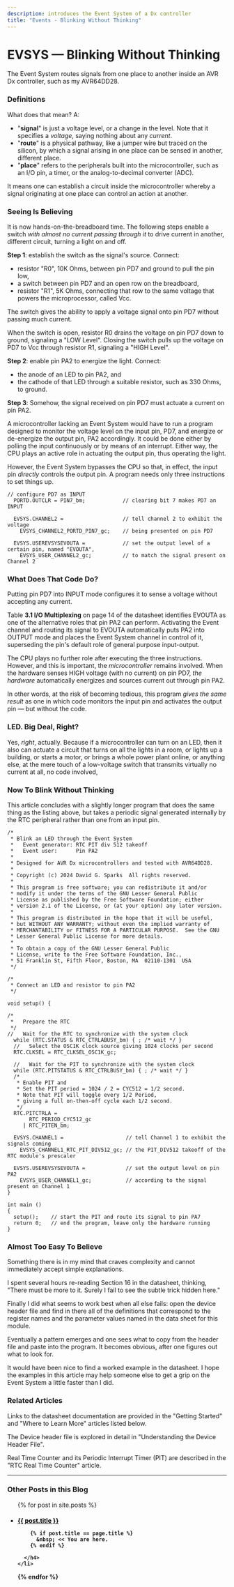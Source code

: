 ```yaml
---
description: introduces the Event System of a Dx controller
title: "Events - Blinking Without Thinking"
---
```


# EVSYS &mdash; Blinking Without Thinking

The Event System routes signals from one place to another inside an AVR Dx controller, such as my AVR64DD28.

### Definitions

What does that mean? A:

* "**signal**" is just a voltage level, or a change in the level. Note that it specifies a *voltage*, saying nothing about any *current*.
* "**route**" is a physical pathway, like a jumper wire but traced on the silicon, by which a signal arising in one place can be sensed in another, different place.
* "**place**" refers to the peripherals built into the microcontroller, such as an I/O pin, a timer, or the analog-to-decimal converter (ADC).

It means one can establish a circuit inside the microcontroller whereby a signal originating at one place can control an action at another.

### Seeing Is Believing

It is now hands-on-the-breadboard time. The following steps enable a switch *with almost no current passing through it* to drive current in another, different circuit, turning a light on and off. 

**Step 1**: establish the switch as the signal's source. Connect:

* resistor "R0", 10K Ohms, between pin PD7 and ground to pull the pin low,
* a switch between pin PD7 and an open row on the breadboard,
* resistor "R1", 5K Ohms, connecting that row to the same voltage that powers the microprocessor, called Vcc. 

The switch gives the ability to apply a voltage signal onto pin PD7 without passing much current.

When the switch is open, resistor R0 drains the voltage on pin PD7 down to ground, signaling a "LOW Level". Closing the switch pulls up the voltage on PD7 to Vcc through resistor R1, signaling a "HIGH Level".

**Step 2**: enable pin PA2 to energize the light. Connect:
* the anode of an LED to pin PA2, and
* the cathode of that LED through a suitable resistor, such as 330 Ohms, to ground.

**Step 3**:
Somehow, the signal received on pin PD7 must actuate a current on pin PA2.

A microcontroller lacking an Event System would have to run a program designed to monitor the voltage level on the input pin, PD7, and energize or de-energize the output pin, PA2 accordingly. It could be done either by polling the input continuously or by means of an interrupt. Either way, the CPU plays an active role in actuating the output pin, thus operating the light.

However, the Event System bypasses the CPU so that, in effect, the input pin *directly* controls the output pin. A program needs only three instructions to set things up.

```
// configure PD7 as INPUT
  PORTD.OUTCLR = PIN7_bm;            // clearing bit 7 makes PD7 an INPUT

  EVSYS.CHANNEL2 =                   // tell channel 2 to exhibit the voltage
    EVSYS_CHANNEL2_PORTD_PIN7_gc;    // being presented on pin PD7

  EVSYS.USEREVSYSEVOUTA =            // set the output level of a certain pin, named "EVOUTA",
    EVSYS_USER_CHANNEL2_gc;          // to match the signal present on Channel 2
```

### What Does That Code Do?

Putting pin PD7 into INPUT mode configures it to sense a voltage without accepting any current. 

Table **3.1 I/O Multiplexing** on page 14 of the datasheet identifies EVOUTA as one of the alternative roles that pin PA2 can perform. Activating the Event channel and routing its signal to EVOUTA automatically puts PA2 into OUTPUT mode and places the Event System channel in control of it, superseding the pin's default role of general purpose input-output. 

The CPU plays no further role after executing the three instructions. However, and this is important, the *microcontroller* remains involved. When the hardware senses HIGH voltage (with no current) on pin PD7, *the hardware* automatically energizes and sources current out through pin PA2.

In other words, at the risk of becoming tedious, this program *gives the same result* as one in which code monitors the input pin and activates the output pin &mdash; but without the code.

### LED. Big Deal, Right?

Yes, *right*, actually. Because if a microcontroller can turn on an LED, then it also can actuate a circuit that turns on all the lights in a room, or lights up a building, or starts a motor, or brings a whole power plant online, or anything else, at the mere touch of a low-voltage switch that transmits virtually no current at all, no code involved, 

### Now To Blink Without Thinking

This article concludes with a slightly longer program that does the same thing as the listing above, but takes a periodic signal generated internally by the RTC peripheral rather than one from an input pin.

```
/*
 * Blink an LED through the Event System
 *   Event generator: RTC PIT div 512 takeoff
 *   Event user:      Pin PA2
 *   
 * Designed for AVR Dx microcontrollers and tested with AVR64DD28.
 * 
 * Copyright (c) 2024 David G. Sparks  All rights reserved.
 *
 * This program is free software; you can redistribute it and/or
 * modify it under the terms of the GNU Lesser General Public
 * License as published by the Free Software Foundation; either
 * version 2.1 of the License, or (at your option) any later version.
 *
 * This program is distributed in the hope that it will be useful,
 * but WITHOUT ANY WARRANTY; without even the implied warranty of
 * MERCHANTABILITY or FITNESS FOR A PARTICULAR PURPOSE.  See the GNU
 * Lesser General Public License for more details.
 *
 * To obtain a copy of the GNU Lesser General Public
 * License, write to the Free Software Foundation, Inc., 
 * 51 Franklin St, Fifth Floor, Boston, MA  02110-1301  USA
 */

/*
 * Connect an LED and resistor to pin PA2
 */

void setup() {

/*  
 *   Prepare the RTC 
 */
//   Wait for the RTC to synchronize with the system clock
  while (RTC.STATUS & RTC_CTRLABUSY_bm) { ; /* wait */ }
  //   Select the OSC1K clock source giving 1024 clocks per second
  RTC.CLKSEL = RTC_CLKSEL_OSC1K_gc;

  //   Wait for the PIT to synchronize with the system clock
  while (RTC.PITSTATUS & RTC_CTRLBUSY_bm) { ; /* wait */ }
  /*   
   * Enable PIT and 
   * Set the PIT period = 1024 / 2 = CYC512 = 1/2 second.
   * Note that PIT will toggle every 1/2 Period,
   * giving a full on-then-off cycle each 1/2 second.
   */
  RTC.PITCTRLA = 
       RTC_PERIOD_CYC512_gc
     | RTC_PITEN_bm;  
     
  EVSYS.CHANNEL1 =                    // tell Channel 1 to exhibit the signals coming
    EVSYS_CHANNEL1_RTC_PIT_DIV512_gc; // the PIT_DIV512 takeoff of the RTC module's prescaler

  EVSYS.USEREVSYSEVOUTA =             // set the output level on pin PA2
    EVSYS_USER_CHANNEL1_gc;           // according to the signal present on Channel 1
}

int main ()
{
  setup();    // start the PIT and route its signal to pin PA7
  return 0;   // end the program, leave only the hardware running
}
```

### Almost Too Easy To Believe

Something there is in my mind that craves complexity and cannot immediately accept simple explanations.

I spent several hours re-reading Section 16 in the datasheet, thinking, "There must be more to it. Surely I fail to see the subtle trick hidden here."

Finally I did what seems to work best when all else fails: open the device header file and find in there all of the definitions that correspond to the register names and the parameter values named in the data sheet for this module.

Eventually a pattern emerges and one sees what to copy from the header file and paste into the program. It becomes obvious, after one figures out what to look for.

It would have been nice to find a worked example in the datasheet. I hope the examples in this article may help someone else to get a grip on the Event System a little faster than I did.

### Related Articles

Links to the datasheet documentation are provided in the "Getting Started" and "Where to Learn More" articles listed below.

The Device header file is explored in detail in "Understanding the Device Header File".

Real Time Counter and its Periodic Interrupt Timer (PIT) are described in the "RTC Real Time Counter" article.

<hr />

### Other Posts in this Blog 

<ul>
  {% for post in site.posts %}
    <li>
      <h4>
        <a href="{{site.baseurl}}{{ post.url }}"       
        {% if post.title == page.title %}
           style="color: black;"
        {% endif %}>{{ post.title }}
        </a>
        
        {% if post.title == page.title %}
          &nbsp; << You are here.
        {% endif %}
        
      </h4>
    </li>
  {% endfor %}
</ul>